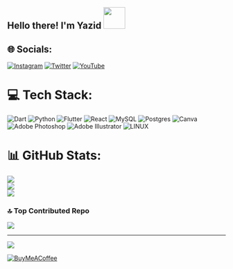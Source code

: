 <h2 align="left">Hello there! I'm Yazid <img src="https://emojis.slackmojis.com/emojis/images/1577305505/7373/hand_wave.gif?1577305505" width="50" </h2>


## 🌐 Socials:
[![Instagram](https://img.shields.io/badge/Instagram-%23E4405F.svg?logo=Instagram&logoColor=white)](https://instagram.com/y_4z1d) [![Twitter](https://img.shields.io/badge/Twitter-%231DA1F2.svg?logo=Twitter&logoColor=white)](https://twitter.com/y_4z1d) [![YouTube](https://img.shields.io/badge/YouTube-%23FF0000.svg?logo=YouTube&logoColor=white)](https://youtube.com/@y_4z1d) 

# 💻 Tech Stack:
![Dart](https://img.shields.io/badge/dart-%230175C2.svg?style=for-the-badge&logo=dart&logoColor=white) ![Python](https://img.shields.io/badge/python-3670A0?style=for-the-badge&logo=python&logoColor=ffdd54) ![Flutter](https://img.shields.io/badge/Flutter-%2302569B.svg?style=for-the-badge&logo=Flutter&logoColor=white) ![React](https://img.shields.io/badge/react-%2320232a.svg?style=for-the-badge&logo=react&logoColor=%2361DAFB) ![MySQL](https://img.shields.io/badge/mysql-%2300f.svg?style=for-the-badge&logo=mysql&logoColor=white) ![Postgres](https://img.shields.io/badge/postgres-%23316192.svg?style=for-the-badge&logo=postgresql&logoColor=white) ![Canva](https://img.shields.io/badge/Canva-%2300C4CC.svg?style=for-the-badge&logo=Canva&logoColor=white) ![Adobe Photoshop](https://img.shields.io/badge/adobephotoshop-%2331A8FF.svg?style=for-the-badge&logo=adobephotoshop&logoColor=white) ![Adobe Illustrator](https://img.shields.io/badge/adobeillustrator-%23FF9A00.svg?style=for-the-badge&logo=adobeillustrator&logoColor=white) ![LINUX](https://img.shields.io/badge/Linux-FCC624?style=for-the-badge&logo=linux&logoColor=black)
# 📊 GitHub Stats:
![](https://github-readme-stats.vercel.app/api?username=y4z1d&theme=dark&hide_border=false&include_all_commits=true&count_private=true)<br/>
![](https://github-readme-streak-stats.herokuapp.com/?user=y4z1d&theme=dark&hide_border=false)<br/>
![](https://github-readme-stats.vercel.app/api/top-langs/?username=y4z1d&theme=dark&hide_border=false&include_all_commits=true&count_private=true&layout=compact)

<!-- ## 🐦 Latest Tweet
[![](https://gtce.itsvg.in/api?username=y_4z1d)](https://github.com/VishwaGauravIn/github-twitter-card-embed) -->

### 🔝 Top Contributed Repo
![](https://github-contributor-stats.vercel.app/api?username=y4z1d&limit=5&theme=nord&combine_all_yearly_contributions=true)

---
[![](https://visitcount.itsvg.in/api?id=y4z1d&icon=2&color=12)](https://visitcount.itsvg.in)

<!--   ## 💰 You can help me by Donating -->
  [![BuyMeACoffee](https://img.shields.io/badge/Buy%20Me%20a%20Coffee-ffdd00?style=for-the-badge&logo=buy-me-a-coffee&logoColor=black)](https://buymeacoffee.com/y4z1d) 

  
<!-- Proudly created with GPRM ( https://gprm.itsvg.in ) -->
